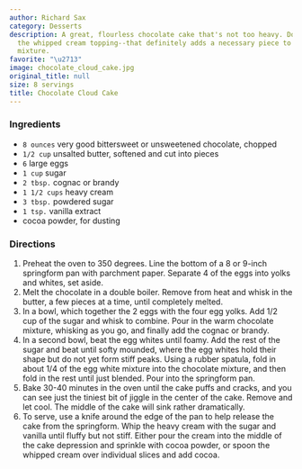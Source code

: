 ```yaml
---
author: Richard Sax
category: Desserts
description: A great, flourless chocolate cake that's not too heavy. Don't skip on
  the whipped cream topping--that definitely adds a necessary piece to the overall
  mixture.
favorite: "\u2713"
image: chocolate_cloud_cake.jpg
original_title: null
size: 8 servings
title: Chocolate Cloud Cake
---
```

### Ingredients

* `8 ounces` very good bittersweet or unsweetened chocolate, chopped
* `1/2 cup` unsalted butter, softened and cut into pieces
* `6` large eggs
* `1 cup` sugar
* `2 tbsp.` cognac or brandy
* `1 1/2 cups` heavy cream
* `3 tbsp.` powdered sugar
* `1 tsp.` vanilla extract
* cocoa powder, for dusting

### Directions

1. Preheat the oven to 350 degrees. Line the bottom of a 8 or 9-inch springform pan with parchment paper. Separate 4 of the eggs into yolks and whites, set aside.
2. Melt the chocolate in a double boiler. Remove from heat and whisk in the butter, a few pieces at a time, until completely melted.
3. In a bowl, which together the 2 eggs with the four egg yolks. Add 1/2 cup of the sugar and whisk to combine. Pour in the warm chocolate mixture, whisking as you go, and finally add the cognac or brandy.
4. In a second bowl, beat the egg whites until foamy. Add the rest of the sugar and beat until softy mounded, where the egg whites hold their shape but do not yet form stiff peaks. Using a rubber spatula, fold in about 1/4 of the egg white mixture into the chocolate mixture, and then fold in the rest until just blended. Pour into the springform pan.
5. Bake 30-40 minutes in the oven until the cake puffs and cracks, and you can see just the tiniest bit of jiggle in the center of the cake. Remove and let cool. The middle of the cake will sink rather dramatically.
6. To serve, use a knife around the edge of the pan to help release the cake from the springform. Whip the heavy cream with the sugar and vanilla until fluffy but not stiff. Either pour the cream into the middle of the cake depression and sprinkle with cocoa powder, or spoon the whipped cream over individual slices and add cocoa.